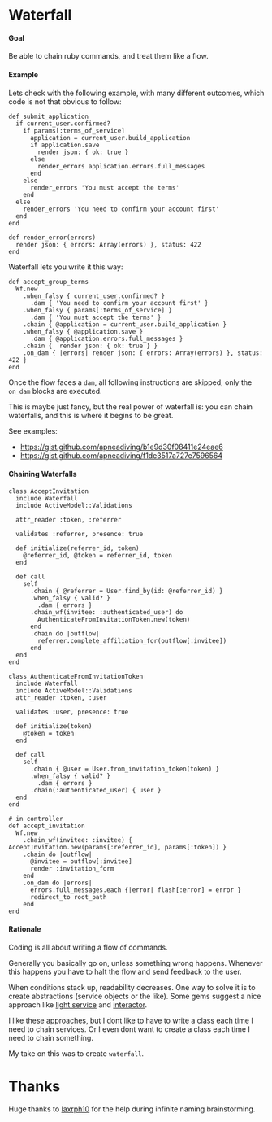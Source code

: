 Waterfall
=========
#### Goal

Be able to chain ruby commands, and treat them like a flow.

#### Example

Lets check with the following example, with many different outcomes, which code is not that obvious to follow:

    def submit_application
      if current_user.confirmed?
        if params[:terms_of_service]
          application = current_user.build_application
          if application.save
            render json: { ok: true }
          else 
            render_errors application.errors.full_messages
          end
        else
          render_errors 'You must accept the terms'
        end
      else
        render_errors 'You need to confirm your account first'
      end
    end
    
    def render_error(errors)
      render json: { errors: Array(errors) }, status: 422
    end

Waterfall lets you write it this way:

    def accept_group_terms
      Wf.new
        .when_falsy { current_user.confirmed? }
          .dam { 'You need to confirm your account first' }
        .when_falsy { params[:terms_of_service] }
          .dam { 'You must accept the terms' }
        .chain { @application = current_user.build_application }
        .when_falsy { @application.save }
          .dam { @application.errors.full_messages }
        .chain {  render json: { ok: true } }
        .on_dam { |errors| render json: { errors: Array(errors) }, status: 422 }
    end

Once the flow faces a `dam`, all following instructions are skipped, only the `on_dam` blocks are executed.

This is maybe just fancy, but the real power of waterfall is: you can chain waterfalls, and this is where it begins to be great.

See examples:
- https://gist.github.com/apneadiving/b1e9d30f08411e24eae6
- https://gist.github.com/apneadiving/f1de3517a727e7596564

#### Chaining Waterfalls

    class AcceptInvitation
      include Waterfall
      include ActiveModel::Validations
      
      attr_reader :token, :referrer
      
      validates :referrer, presence: true
      
      def initialize(referrer_id, token)
        @referrer_id, @token = referrer_id, token
      end
      
      def call
        self
          .chain { @referrer = User.find_by(id: @referrer_id) }
          .when_falsy { valid? }
            .dam { errors }
          .chain_wf(invitee: :authenticated_user) do
            AuthenticateFromInvitationToken.new(token)
          end
          .chain do |outflow|
            referrer.complete_affiliation_for(outflow[:invitee])
          end
      end
    end

    class AuthenticateFromInvitationToken
      include Waterfall
      include ActiveModel::Validations
      attr_reader :token, :user
      
      validates :user, presence: true
      
      def initialize(token)
        @token = token
      end
      
      def call
        self 
          .chain { @user = User.from_invitation_token(token) }
          .when_falsy { valid? }
            .dam { errors }
          .chain(:authenticated_user) { user }
      end
    end
    
    # in controller
    def accept_invitation
      Wf.new
        .chain_wf(invitee: :invitee) { AcceptInvitation.new(params[:referrer_id], params[:token]) }
        .chain do |outflow|
          @invitee = outflow[:invitee]
          render :invitation_form
        end
        .on_dam do |errors|
          errors.full_messages.each {|error| flash[:error] = error }
          redirect_to root_path
        end
    end



#### Rationale
Coding is all about writing a flow of commands.

Generally you basically go on, unless something wrong happens. Whenever this happens you have to halt the flow and send feedback to the user.

When conditions stack up, readability decreases. One way to solve it is to create abstractions (service objects or the like). Some gems suggest a nice approach like [light service](https://github.com/adomokos/light-service) and [interactor](https://github.com/collectiveidea/interactor).

I like these approaches, but I dont like to have to write a class each time I need to chain services. Or I even dont want to create a class each time I need to chain something.

My take on this was to create `waterfall`.

Thanks
=========
Huge thanks to [laxrph10](https://github.com/laxrph10) for the help during infinite naming brainstorming.
